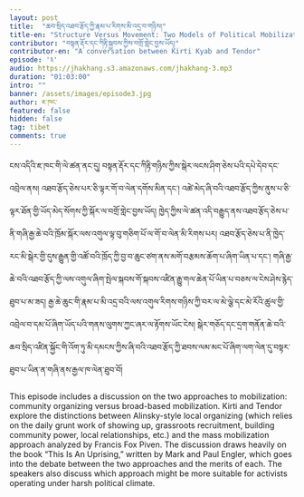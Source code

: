 ```yaml
---
layout: post
title:  "ཆབ་སྲིད་འཐབ་རྩོད་ཀྱི་རྣམ་པ་རིགས་མི་འདྲ་བ་གཉིས།"
title-en: "Structure Versus Movement: Two Models of Political Mobilization"
contributor: "བསྟན་རྡོར་དང་ཀིརྟི་སྐྱབས་ཀྱིས་བགྲོ་གླེང་བྱས་ཡོད།"
contributor-en: "A conversation between Kirti Kyab and Tendor"
episode: '༣'
audio: https://jhakhang.s3.amazonaws.com/jhakhang-3.mp3
duration: "01:03:00"
intro: ""
banner: /assets/images/episode3.jpg
author: ཇ་ཁང་
featured: false
hidden: false
tag: tibet
comments: true
---
```

ངས་འདིའི་ཇ་ཁང་གི་ལེ་ཚན་ནང་དུ། བསྟན་རྡོར་དང་ཀིརྟི་གཉིས་ཀྱིས་སྒེར་ལངས་ཤིག་ཅེས་པའི་དཔེ་དེབ་དང་འབྲེལ་ནས། འཐབ་རྩོད་ཅེས་པར་ཅི་ལྟར་གོ་བ་ལེན་དགོས་མིན་དང་། འཚེ་མེད་ཞི་བའི་འཐབ་རྩོད་ཀྱིས་ནུས་པ་ཅི་ལྟར་ཐོན་གྱི་ཡོད་མེད་སོགས་ཀྱི་སྐོར་ལ་བགྲོ་གླེང་བྱས་ཡོད། ཁྱེད་ཀྱིས་ལེ་ཚན་འདི་བརྒྱུད་ནས་འཐབ་རྩོད་ཅེས་པ་ནི་གཞི་རྒྱ་ཆེ་བའི་ཁྲོམ་སྐོར་ལས་འགུལ་ལྟ་བུ་གཅིག་པོ་ལ་གོ་བ་ལེན་མི་རིགས་པར། འཐབ་རྩོད་ཅེས་པ་ནི་ཁྱེད་རང་མི་སྒེར་གྱི་དུས་རྒྱུན་གྱི་འཚོ་བའི་ཁྲོད་ཀྱི་བྱ་བ་ཆུང་ཙག་ནས་མགོ་བརྩམས་ཆོག་པ་ཞིག་ཡིན་པ་དང་།  གཞི་རྒྱ་ཆེ་བའི་འཐབ་རྩོད་ཀྱི་ལས་འགུལ་ཞིག་སྤེལ་སྐབས་གོ་སྐབས་འཛིན་རྒྱུ་གལ་ཆེན་པོ་ཡིན་པ་བཅས་ལ་ངེས་ཤེས་རྙེད་ཐུབ་པ་མ་ཟད། རྒྱ་ཆེ་ཆུང་གི་རྣམ་པ་མི་འདྲ་བའི་ལས་འགུལ་རིགས་གཉིས་ཀྱི་བར་ལ་མེ་ལྕེ་དང་མེ་རོའི་ཚུལ་གྱི་འབྲེལ་བ་དམ་པོ་ཞིག་ཡོད་པའི་གནས་ལུགས་ཀྱང་ཞར་ལ་རྟོགས་ཡོང་ངེས། སྒེར་གཅོད་དང་དྲག་གནོན་ཆེ་བའི་ཆབ་སྲིད་འཛིན་སྐྱོང་གི་འོག་ཏུ་མི་དམངས་ཀྱིས་ཞི་བའི་འཐབ་རྩོད་ཀྱི་ཐབས་ལམ་མང་པོ་ཞིག་ལག་ལེན་དུ་བསྟར་ཐུབ་པ་ཡིན་ན་གཞི་ནས་རྒྱལ་ཁ་ལེན་ཐུབ་བོ།

This episode includes a discussion on the two approaches to mobilization: community organizing versus broad-based mobilization. Kirti and Tendor explore the distinctions between Alinsky-style local organizing (which relies on the daily grunt work of showing up, grassroots recruitment, building community power, local relationships, etc.) and the mass mobilization approach analyzed by Francis Fox Piven. The discussion draws heavily on the book “This Is An Uprising,” written by Mark and Paul Engler, which goes into the debate between the two approaches and the merits of each. The speakers also discuss which approach might be more suitable for activists operating under harsh political climate.

  



